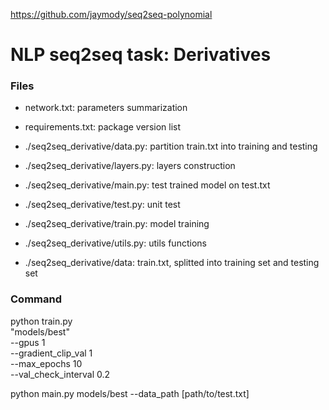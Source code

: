 https://github.com/jaymody/seq2seq-polynomial
# NLP seq2seq task: Derivatives

### Files 
- network.txt: parameters summarization
- requirements.txt: package version list

- ./seq2seq_derivative/data.py: partition train.txt into training and testing
-  ./seq2seq_derivative/layers.py: layers construction
- ./seq2seq_derivative/main.py: test trained model on test.txt
- ./seq2seq_derivative/test.py: unit test
- ./seq2seq_derivative/train.py: model training
- ./seq2seq_derivative/utils.py: utils functions
- ./seq2seq_derivative/data: train.txt, splitted into training set and testing set

### Command
python train.py \
    "models/best" \
    --gpus 1 \
    --gradient_clip_val 1 \
    --max_epochs 10 \
    --val_check_interval 0.2
    
python main.py models/best --data_path [path/to/test.txt]
